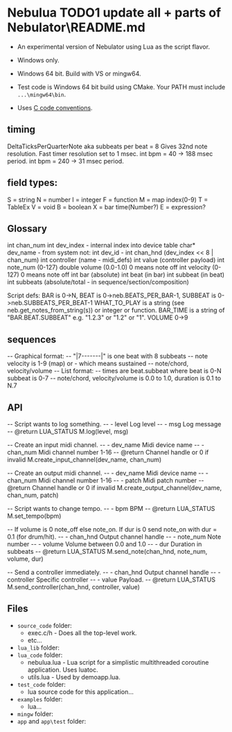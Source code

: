 # Nebulua TODO1 update all + parts of Nebulator\README.md

- An experimental version of Nebulator using Lua as the script flavor.
- Windows only.
- Windows 64 bit. Build with VS or mingw64.
- Test code is Windows 64 bit build using CMake. Your PATH must include `...\mingw64\bin`.

- Uses [C code conventions](https://github.com/cepthomas/c_bag_of_tricks/blob/master/conventions.md).


## timing
DeltaTicksPerQuarterNote aka subbeats per beat = 8
Gives 32nd note resolution.
Fast timer resolution set to 1 msec.
int bpm = 40 -> 188 msec period.
int bpm = 240 -> 31 msec period.


## field types:
S = string
N = number
I = integer
F = function
M = map index(0-9)
T = TableEx
V = void
B = boolean
X = bar time(Number?)
E = expression?


## Glossary
int chan_num
int dev_index - internal index into device table
char* dev_name - from system
not: int dev_id - 
    int chan_hnd (dev_index << 8 | chan_num)
    int controller (name - midi_defs)
    int value (controller payload)
    int note_num (0-127)
    double volume (0.0-1.0) 0 means note off
    int velocity (0-127) 0 means note off
    int bar (absolute)
    int beat (in bar)
    int subbeat (in beat)
    int subbeats (absolute/total - in sequence/section/composition)

Script defs:
   BAR is 0->N, BEAT is 0->neb.BEATS_PER_BAR-1, SUBBEAT is 0->neb.SUBBEATS_PER_BEAT-1
   WHAT_TO_PLAY is a string (see neb.get_notes_from_string(s)) or integer or function.
   BAR_TIME is a string of "BAR.BEAT.SUBBEAT" e.g. "1.2.3" or "1.2" or "1".
   VOLUME 0->9



## sequences
-- Graphical format:
-- "|7-------|" is one beat with 8 subbeats
-- note velocity is 1-9 (map) or - which means sustained
-- note/chord, velocity/volume
-- List format:
-- times are beat.subbeat where beat is 0-N subbeat is 0-7
-- note/chord, velocity/volume is 0.0 to 1.0, duration is 0.1 to N.7

## API
-- Script wants to log something.
-- - level Log level
-- - msg Log message
-- @return LUA_STATUS
M.log(level, msg)

-- Create an input midi channel.
-- - dev_name Midi device name
-- - chan_num Midi channel number 1-16
-- @return Channel handle or 0 if invalid
M.create_input_channel(dev_name, chan_num)

-- Create an output midi channel.
-- - dev_name Midi device name
-- - chan_num Midi channel number 1-16
-- - patch Midi patch number
-- @return Channel handle or 0 if invalid
M.create_output_channel(dev_name, chan_num, patch)

-- Script wants to change tempo.
-- - bpm BPM
-- @return LUA_STATUS
M.set_tempo(bpm)

-- If volume is 0 note_off else note_on. If dur is 0 send note_on with dur = 0.1 (for drum/hit).
-- - chan_hnd Output channel handle
-- - note_num Note number
-- - volume Volume between 0.0 and 1.0
-- - dur Duration in subbeats
-- @return LUA_STATUS
M.send_note(chan_hnd, note_num, volume, dur)

-- Send a controller immediately.
-- - chan_hnd Output channel handle
-- - controller Specific controller
-- - value Payload.
-- @return LUA_STATUS
M.send_controller(chan_hnd, controller, value)


## Files
- `source_code` folder:
    - exec.c/h - Does all the top-level work.
    - etc...
- `lua_lib` folder:
- `lua_code` folder:
    - nebulua.lua - Lua script for a simplistic multithreaded coroutine application. Uses luatoc.
    - utils.lua - Used by demoapp.lua.
- `test_code` folder:
    - lua source code for this application...
- `examples` folder:
    - lua...
- `mingw` folder:
- `app` and `app\test` folder:

